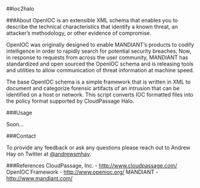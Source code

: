 ##ioc2halo

###About
OpenIOC is an extensible XML schema that enables you to describe the technical characteristics that identify a known threat, an attacker’s methodology, or other evidence of compromise.

OpenIOC was originally designed to enable MANDIANT’s products to codify intelligence in order to rapidly search for potential security breaches. Now, in response to requests from across the user community, MANDIANT has standardized and open sourced the OpenIOC schema and is releasing tools and utilities to allow communication of threat information at machine speed.

The base OpenIOC schema is a simple framework that is written in XML to document and categorize forensic artifacts of an intrusion that can be identified on a host or network. This script converts IOC formatted files into the policy format supported by CloudPassage Halo.

###Usage

Soon...

###Contact

To provide any feedback or ask any questions please reach out to Andrew Hay on Twitter at <a href="http://twitter.com/andrewsmhay" target="new">@andrewsmhay</a>.

###References
CloudPassage, Inc. - http://www.cloudpassage.com/
OpenIOC Framework - http://www.openioc.org/
MANDIANT - http://www.mandiant.com/
